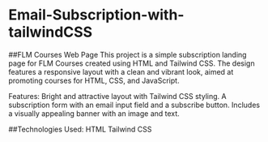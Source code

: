 # Email-Subscription-with-tailwindCSS

##FLM Courses Web Page
This project is a simple subscription landing page for FLM Courses created using HTML and Tailwind CSS. The design features a responsive layout with a clean and vibrant look, aimed at promoting courses for HTML, CSS, and JavaScript.

Features:
Bright and attractive layout with Tailwind CSS styling.
A subscription form with an email input field and a subscribe button.
Includes a visually appealing banner with an image and text.

##Technologies Used:
HTML
Tailwind CSS
